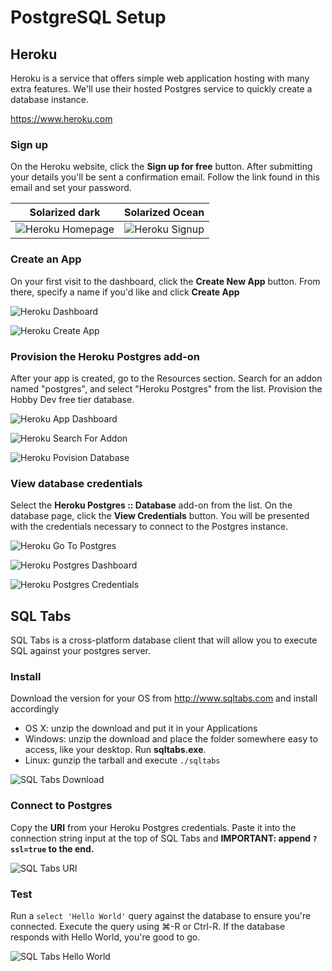 # PostgreSQL Setup

## Heroku

Heroku is a service that offers simple web application hosting with many extra features. We'll use their hosted Postgres service to quickly create a database instance.

https://www.heroku.com

### Sign up

On the Heroku website, click the **Sign up for free** button. After submitting your details you'll be sent a confirmation email. Follow the link found in this email and set your password.

Solarized dark             |  Solarized Ocean
:-------------------------:|:-------------------------:
![Heroku Homepage](https://github.com/statianzo/sql-setup/raw/master/images/heroku_homepage.png)  |  ![Heroku Signup](https://github.com/statianzo/sql-setup/raw/master/images/heroku_signup.png)


### Create an App

On your first visit to the dashboard, click the **Create New App** button.
From there, specify a name if you'd like and click **Create App**

![Heroku Dashboard](https://github.com/statianzo/sql-setup/raw/master/images/heroku_dashboard.png)

![Heroku Create App](https://github.com/statianzo/sql-setup/raw/master/images/heroku_newapp.png)

### Provision the Heroku Postgres add-on

After your app is created, go to the Resources section.
Search for an addon named "postgres", and select "Heroku Postgres" from the list.
Provision the Hobby Dev free tier database.

![Heroku App Dashboard](https://github.com/statianzo/sql-setup/raw/master/images/heroku_aftercreate.png)

![Heroku Search For Addon](https://github.com/statianzo/sql-setup/raw/master/images/heroku_addon.png)

![Heroku Povision Database](https://github.com/statianzo/sql-setup/raw/master/images/heroku_provision.png)

### View database credentials

Select the **Heroku Postgres :: Database** add-on from the list. On the database page, click the **View Credentials** button. You will be presented with the credentials necessary to connect to the Postgres instance.

![Heroku Go To Postgres](https://github.com/statianzo/sql-setup/raw/master/images/heroku_gotopg.png)

![Heroku Postgres Dashboard](https://github.com/statianzo/sql-setup/raw/master/images/heroku_pgdashboard.png)

![Heroku Postgres Credentials](https://github.com/statianzo/sql-setup/raw/master/images/heroku_credentials.png)

## SQL Tabs

SQL Tabs is a cross-platform database client that will allow you to execute SQL against your postgres server.

### Install

Download the version for your OS from http://www.sqltabs.com and install accordingly

- OS X: unzip the download and put it in your Applications
- Windows: unzip the download and place the folder somewhere easy to access, like your desktop. Run **sqltabs.exe**.
- Linux: gunzip the tarball and execute `./sqltabs`


![SQL Tabs Download](https://github.com/statianzo/sql-setup/raw/master/images/sqltabs_download.png)

### Connect to Postgres

Copy the **URI** from your Heroku Postgres credentials. Paste it into the connection string input at the top of SQL Tabs and **IMPORTANT: append `?ssl=true` to the end.**

![SQL Tabs URI](https://github.com/statianzo/sql-setup/raw/master/images/sqltabs_uri.png)

### Test

Run a `select 'Hello World'` query against the database to ensure you're connected. Execute the query using ⌘-R or Ctrl-R. If the database responds with Hello World, you're good to go.

![SQL Tabs Hello World](https://github.com/statianzo/sql-setup/raw/master/images/sqltabs_helloworld.png)
